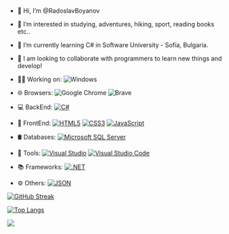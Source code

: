 - 👋 Hi, I’m @RadoslavBoyanov
- 👀 I’m interested in studying, adventures, hiking, sport, reading books etc..
- 🌱 I’m currently learning C# in Software University - Sofia, Bulgaria.
- 💞️ I am looking to collaborate with programmers to learn new things and develop!

- 👨‍💻 Working on: ![Windows](https://img.shields.io/badge/Windows-0078D6?style=for-the-badge&logo=windows&logoColor=white)
- 🌐 Browsers: ![Google Chrome](https://img.shields.io/badge/Google%20Chrome-4285F4?style=for-the-badge&logo=GoogleChrome&logoColor=white) ![Brave](https://img.shields.io/badge/Brave-FB542B?style=for-the-badge&logo=Brave&logoColor=white)
- 💻 BackEnd: [![C#](https://img.shields.io/badge/C%23-512BD4.svg?style=for-the-badge&logo=C%20Sharp&logoColor=white)](https://docs.microsoft.com/en-us/dotnet/csharp/)
- 🚀 FrontEnd: [![HTML5](https://img.shields.io/badge/HTML5-E34F26.svg?style=for-the-badge&logo=HTML5&logoColor=white)](https://developer.mozilla.org/en-US/docs/Web/HTML)
 [![CSS3](https://img.shields.io/badge/CSS3-1572B6.svg?style=for-the-badge&logo=CSS3&logoColor=white)](https://developer.mozilla.org/en-US/docs/Web/CSS)
 [![JavaScript](https://img.shields.io/badge/JavaScript-F7DF1E.svg?style=for-the-badge&logo=JavaScript&logoColor=black)](https://developer.mozilla.org/en-US/docs/Web/JavaScript)

- 🛢️ Databases: [![Microsoft SQL Server](https://img.shields.io/badge/Microsoft%20SQL%20Server-CC2927.svg?style=for-the-badge&logo=Microsoft%20SQL%20Server&logoColor=white)](https://www.microsoft.com/en-us/sql-server)
- 🔧 Tools: 	[![Visual Studio](https://img.shields.io/badge/Visual%20Studio-5C2D91.svg?style=for-the-badge&logo=Visual-Studio&logoColor=white)](https://visualstudio.microsoft.com/)
 [![Visual Studio Code](https://img.shields.io/badge/Visual%20Studio%20Code-007ACC.svg?style=for-the-badge&logo=Visual-Studio-Code&logoColor=white)](https://code.visualstudio.com/)
- 📚 Frameworks: [![.NET](https://img.shields.io/badge/.NET-512BD4.svg?style=for-the-badge&logo=dotnet&logoColor=white)](https://dotnet.microsoft.com/)
- ⚙️ Others: [![JSON](https://img.shields.io/badge/JSON-000000.svg?style=for-the-badge&logo=JSON&logoColor=white)](https://www.json.org/)




[![GitHub Streak](https://streak-stats.demolab.com/?user=RadoslavBoyanov&theme=dark)](https://git.io/streak-stats)

[![Top Langs](https://github-readme-stats.vercel.app/api/top-langs/?username=RadoslavBoyanov&layout=donut-vertical&theme=dark)](https://github.com/anuraghazra/github-readme-stats)

![](https://komarev.com/ghpvc/?username=RadoslavBoyanov&style=for-the-badge)

<!---
RadoslavBoyanov/RadoslavBoyanov is a ✨ special ✨ repository because its `README.md` (this file) appears on your GitHub profile.
You can click the Preview link to take a look at your changes.
--->
